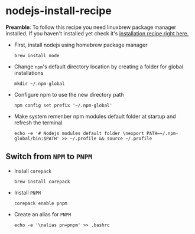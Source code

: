 # nodejs-install-recipe

<b>Preamble</b>: To follow this recipe you need linuxbrew package manager installed. If you haven't installed yet check it's [installation recipe right here.](./linuxbrew-install.md)

- First, install nodejs using homebrew package manager

      brew install node
      
- Change <code>npm</code>'s default directory location by creating a folder for global installations

      mkdir ~/.npm-global
      
- Configure npm to use the new directory path

      npm config set prefix '~/.npm-global'
     
- Make system remenber npm modules default folder at startup and refresh the terminal

      echo -e '# Nodejs modules default folder \nexport PATH=~/.npm-global/bin:$PATH' >> ~/.profile && source ~/.profile

## Switch from <code>NPM</code> to <code>PNPM</code>

- Install <code>corepack</code>

      brew install corepack

- Install <code>PNPM</code>

      corepack enable pnpm

- Create an alias for <code>PNPM</code>

      echo -e '\nalias pn=pnpm' >> .bashrc